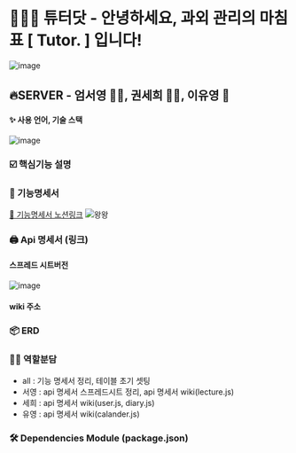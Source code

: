 # 🧑🏼‍🏫 튜터닷 -  안녕하세요, 과외 관리의 마침표 [ Tutor. ] 입니다!
![image](https://user-images.githubusercontent.com/22907830/86105632-8b4ea980-bafa-11ea-8b2d-dc329635ea07.png)

## 🔥SERVER  - 엄서영 🧞‍♂️, 권세희 🧞‍♀️, 이유영 🧞
#### ✨ 사용 언어, 기술 스택
![image](https://user-images.githubusercontent.com/22907830/86451099-62762080-bd55-11ea-8ebf-a3afbad43c6f.png)

### ☑️ 핵심기능 설명

### 📄 기능명세서

[👀 기능명세서 노션링크](https://www.notion.so/Server-5e780fef15c440fba3e6ddf43a0452a6)
![왕왕](https://user-images.githubusercontent.com/53335160/86526523-f3710700-becf-11ea-8d7b-6e23e9c2b08e.png)

### 🖨 Api 명세서 (링크)

#### 스프레드 시트버전
![image](https://user-images.githubusercontent.com/22907830/86526450-3383ba00-becf-11ea-945a-e5c5c2b06544.png)

#### wiki 주소

### 📦 ERD

### 👭🏼 역할분담
- all : 기능 명세서 정리, 테이블 초기 셋팅
- 서영 : api 명세서 스프레드시트 정리, api 명세서 wiki(lecture.js)
- 세희 : api 명세서 wiki(user.js, diary.js)
- 유영 : api 명세서 wiki(calander.js)

### 🛠 Dependencies Module (package.json)
